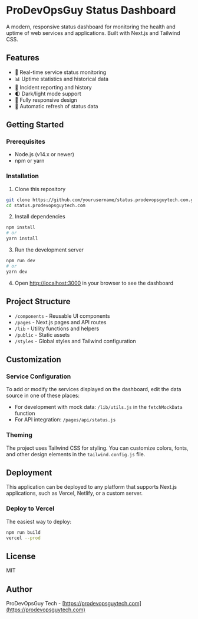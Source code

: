 # ProDevOpsGuy Status Dashboard

A modern, responsive status dashboard for monitoring the health and uptime of web services and applications. Built with Next.js and Tailwind CSS.

## Features

- 🚦 Real-time service status monitoring
- 📊 Uptime statistics and historical data
- 🔔 Incident reporting and history
- 🌓 Dark/light mode support
- 📱 Fully responsive design
- 🔄 Automatic refresh of status data

## Getting Started

### Prerequisites

- Node.js (v14.x or newer)
- npm or yarn

### Installation

1. Clone this repository
```bash
git clone https://github.com/yourusername/status.prodevopsguytech.com.git
cd status.prodevopsguytech.com
```

2. Install dependencies
```bash
npm install
# or
yarn install
```

3. Run the development server
```bash
npm run dev
# or
yarn dev
```

4. Open [http://localhost:3000](http://localhost:3000) in your browser to see the dashboard

## Project Structure

- `/components` - Reusable UI components
- `/pages` - Next.js pages and API routes
- `/lib` - Utility functions and helpers
- `/public` - Static assets
- `/styles` - Global styles and Tailwind configuration

## Customization

### Service Configuration

To add or modify the services displayed on the dashboard, edit the data source in one of these places:

- For development with mock data: `/lib/utils.js` in the `fetchMockData` function
- For API integration: `/pages/api/status.js`

### Theming

The project uses Tailwind CSS for styling. You can customize colors, fonts, and other design elements in the `tailwind.config.js` file.

## Deployment

This application can be deployed to any platform that supports Next.js applications, such as Vercel, Netlify, or a custom server.

### Deploy to Vercel

The easiest way to deploy:

```bash
npm run build
vercel --prod
```

## License

MIT

## Author

ProDevOpsGuy Tech - [https://prodevopsguytech.com](https://prodevopsguytech.com)
